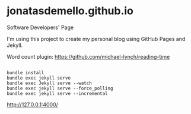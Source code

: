 # jonatasdemello.github.io
Software Developers' Page

I'm using this project to create my personal blog using GitHub Pages and Jekyll.

Word count plugin:
https://github.com/michael-lynch/reading-time


<code>
bundle install
bundle exec jekyll serve
bundle exec Jekyll serve --watch
bundle exec jekyll serve --force_polling
bundle exec jekyll serve --incremental
</code>

http://127.0.0.1:4000/